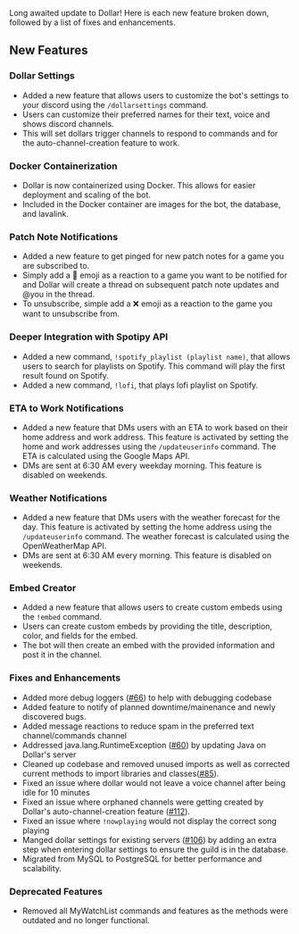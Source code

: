 Long awaited update to Dollar! Here is each new feature broken down, followed by a list of fixes and enhancements. 

## New Features

### Dollar Settings

- Added a new feature that allows users to customize the bot's settings to your discord using the `/dollarsettings` command.
- Users can customize their preferred names for their text, voice and shows discord channels.
- This will set dollars trigger channels to respond to commands and for the auto-channel-creation feature to work.

### Docker Containerization

- Dollar is now containerized using Docker. This allows for easier deployment and scaling of the bot.
- Included in the Docker container are images for the bot, the database, and lavalink.

### Patch Note Notifications

- Added a new feature to get pinged for new patch notes for a game you are subscribed to.
- Simply add a 🔔 emoji as a reaction to a game you want to be notified for and Dollar will create a thread on subsequent patch note updates and @you in the thread.
- To unsubscribe, simple add a ❌ emoji as a reaction to the game you want to unsubscribe from.

### Deeper Integration with Spotipy API

- Added a new command, `!spotify_playlist (playlist name)`, that allows users to search for playlists on Spotify. This command will play the first result found on Spotify.
- Added a new command, `!lofi`, that plays lofi playlist on Spotify.

### ETA to Work Notifications

- Added a new feature that DMs users with an ETA to work based on their home address and work address. This feature is activated by setting the home and work addresses using the `/updateuserinfo` command. The ETA is calculated using the Google Maps API.
- DMs are sent at 6:30 AM every weekday morning. This feature is disabled on weekends.

### Weather Notifications

- Added a new feature that DMs users with the weather forecast for the day. This feature is activated by setting the home address using the `/updateuserinfo` command. The weather forecast is calculated using the OpenWeatherMap API.
- DMs are sent at 6:30 AM every morning. This feature is disabled on weekends.

### Embed Creator

- Added a new feature that allows users to create custom embeds using the `!embed` command.
- Users can create custom embeds by providing the title, description, color, and fields for the embed.
- The bot will then create an embed with the provided information and post it in the channel.

### Fixes and Enhancements

- Added more debug loggers ([#66](https://github.com/aaronrai24/DollarDiscordBot/issues/66)) to help with debugging codebase
- Added feature to notify of planned downtime/mainenance and newly discovered bugs. 
- Added message reactions to reduce spam in the preferred text channel/commands channel
- Addressed java.lang.RuntimeException ([#60](https://github.com/aaronrai24/DollarDiscordBot/issues/60)) by updating Java on Dollar's server
- Cleaned up codebase and removed unused imports as well as corrected current methods to import libraries and classes([#85](https://github.com/aaronrai24/DollarDiscordBot/issues/85)).
- Fixed an issue where dollar would not leave a voice channel after being idle for 10 minutes
- Fixed an issue where orphaned channels were getting created by Dollar's auto-channel-creation feature ([#112](https://github.com/aaronrai24/DollarDiscordBot/issues/112)).
- Fixed an issue where `!nowplaying` would not display the correct song playing
- Manged dollar settings for existing servers ([#106](https://github.com/aaronrai24/DollarDiscordBot/issues/106)) by adding an extra step when entering dollar settings to ensure the guild is in the database.
- Migrated from MySQL to PostgreSQL for better performance and scalability.

### Deprecated Features

- Removed all MyWatchList commands and features as the methods were outdated and no longer functional.
